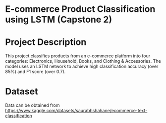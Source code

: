 # E-commerce Product Classification using LSTM (Capstone 2)

# Project Description
This project classifies products from an e-commerce platform into four categories: Electronics, Household, Books, and Clothing & Accessories.
The model uses an LSTM network to achieve high classification accuracy (over 85%) and F1 score (over 0.7).

# Dataset
Data can be obtained from https://www.kaggle.com/datasets/saurabhshahane/ecommerce-text-classification

